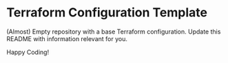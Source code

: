 # Terraform Configuration Template

(Almost) Empty repository with a base Terraform configuration.
Update this README with information relevant for you.

Happy Coding!
